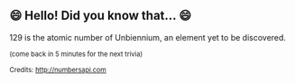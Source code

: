 ## 😄 Hello! Did you know that... 😄
129 is the atomic number of Unbiennium, an element yet to be discovered.

<sup>(come back in 5 minutes for the next trivia)</sup>


<sup>Credits: http://numbersapi.com</sup>
